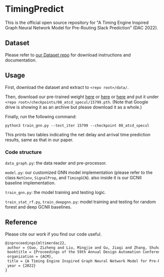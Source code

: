# TimingPredict
This is the official open source repository for "A Timing Engine Inspired Graph Neural Network Model for Pre-Routing Slack Prediction" (DAC 2022).

## Dataset
Please refer to [our Dataset repo](https://github.com/TimingPredict/Dataset) for download instructions and documentation.

## Usage
First, download the dataset and extract to `<repo root>/data/`.

Then, download our pre-trained weight [here](https://disk.pku.edu.cn:443/link/2955DDB88C64B783A9A0B93BCCE21B87) or [here](https://cloud.guozz.cn/s/nRtq) or [here](https://drive.google.com/file/d/1lrr4qFlpkdjQRZjIEb5bGEHfC5FJWG61/view?usp=sharing) and put it under `<repo root>/checkpoints/08_atcd_specul/15799.pth`. (Note that Google drive is showing it as an archive but please download it as a whole.)

Finally, run the following command:

``` shell
python3 train_gnn.py --test_iter 15799 --checkpoint 08_atcd_specul
```

This prints two tables indicating the net delay and arrival time prediction results, same as that in our paper.

### Code structure
`data_graph.py`: the data reader and pre-processor.

`model.py`: our customized GNN model implementation (please refer to the class `NetConv`, `SignalProp`, and `TimingGCN`). also inside it is our GCNII baseline implementation.

`train_gnn.py`: the model training and testing logic.

`train_stat_rf.py`, `train_deepgnn.py`: model training and testing for random forest and deep GCNII baselines.

## Reference
Please cite our work if you find our code useful.

``` tex
@inproceedings{mltimerdac22,
 author = {Guo, Zizheng and Liu, Mingjie and Gu, Jiaqi and Zhang, Shuhan and Pan, David Z. and Lin, Yibo},
 booktitle = {Proceedings of the 59th Annual Design Automation Conference 2022},
 organization = {ACM},
 title = {A Timing Engine Inspired Graph Neural Network Model for Pre-Routing Slack Prediction},
 year = {2022}
}
```

